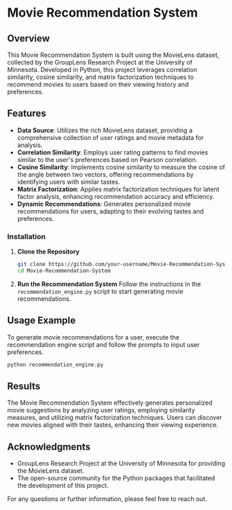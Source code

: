 # Movie Recommendation System

## Overview

This Movie Recommendation System is built using the MovieLens dataset, collected by the GroupLens Research Project at the University of Minnesota. Developed in Python, this project leverages correlation similarity, cosine similarity, and matrix factorization techniques to recommend movies to users based on their viewing history and preferences.

## Features

- **Data Source**: Utilizes the rich MovieLens dataset, providing a comprehensive collection of user ratings and movie metadata for analysis.
- **Correlation Similarity**: Employs user rating patterns to find movies similar to the user's preferences based on Pearson correlation.
- **Cosine Similarity**: Implements cosine similarity to measure the cosine of the angle between two vectors, offering recommendations by identifying users with similar tastes.
- **Matrix Factorization**: Applies matrix factorization techniques for latent factor analysis, enhancing recommendation accuracy and efficiency.
- **Dynamic Recommendations**: Generates personalized movie recommendations for users, adapting to their evolving tastes and preferences.



### Installation

1. **Clone the Repository**
   ```bash
   git clone https://github.com/your-username/Movie-Recommendation-System.git
   cd Movie-Recommendation-System
   ```


3. **Run the Recommendation System**
   Follow the instructions in the `recommendation_engine.py` script to start generating movie recommendations.

## Usage Example

To generate movie recommendations for a user, execute the recommendation engine script and follow the prompts to input user preferences.

```bash
python recommendation_engine.py
```

## Results

The Movie Recommendation System effectively generates personalized movie suggestions by analyzing user ratings, employing similarity measures, and utilizing matrix factorization techniques. Users can discover new movies aligned with their tastes, enhancing their viewing experience.

## Acknowledgments

- GroupLens Research Project at the University of Minnesota for providing the MovieLens dataset.
- The open-source community for the Python packages that facilitated the development of this project.

For any questions or further information, please feel free to reach out.
